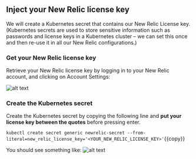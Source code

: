 

## Inject your New Relic license key

We will create a Kubernetes secret that contains our New Relic License key. (Kubernetes secrets are used to store sensitive information such as passwords and license keys in a Kubernetes cluster – we can set this once and then re-use it in all our New Relic configurations.)

### Get your New Relic license key
Retrieve your New Relic license key by logging in to your New Relic account, and clicking on Account Settings:

![alt text](https://github.com/polfliet/katacoda-scenarios/blob/master/kubernetes/screenshots/license.png?raw=true "License key")

### Create the Kubernetes secret
Create the Kubernetes secret by copying the following line and **put your license key between the quotes** before pressing enter.

`kubectl create secret generic newrelic-secret --from-literal=new_relic_license_key='<YOUR_NEW_RELIC_LICENSE_KEY>'`{{copy}}

You should see something like:
![alt text](https://github.com/polfliet/katacoda-scenarios/blob/master/kubernetes/screenshots/secret.png?raw=true "Secret")

